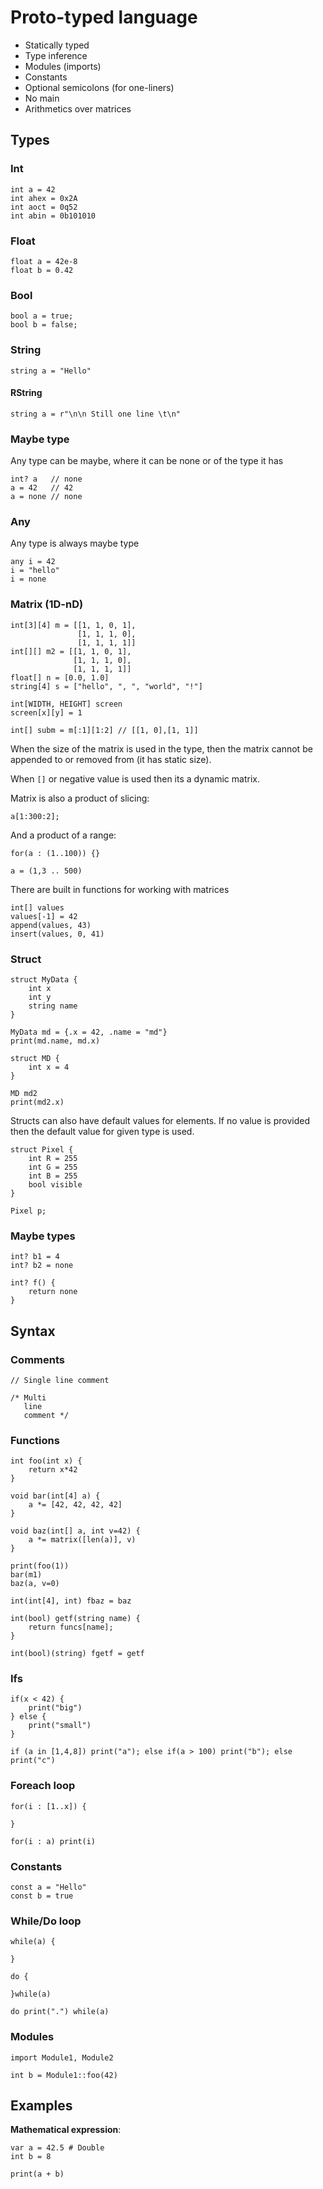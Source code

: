 # Proto-typed language

* Statically typed
* Type inference
* Modules (imports)
* Constants
* Optional semicolons (for one-liners)
* No main
* Arithmetics over matrices

## Types

### Int
```
int a = 42
int ahex = 0x2A
int aoct = 0q52
int abin = 0b101010
```

### Float
```
float a = 42e-8
float b = 0.42
```

### Bool
```
bool a = true;
bool b = false;
```

### String
```
string a = "Hello" 
```
  
#### RString
```
string a = r"\n\n Still one line \t\n"
```

### Maybe type
Any type can be maybe, where it can be none or of the type it has
```
int? a   // none
a = 42   // 42
a = none // none
```

### Any
Any type is always maybe type
```
any i = 42
i = "hello"
i = none
```

### Matrix (1D-nD)
```
int[3][4] m = [[1, 1, 0, 1], 
               [1, 1, 1, 0],
               [1, 1, 1, 1]]
int[][] m2 = [[1, 1, 0, 1], 
              [1, 1, 1, 0],
              [1, 1, 1, 1]]
float[] n = [0.0, 1.0]
string[4] s = ["hello", ", ", "world", "!"]

int[WIDTH, HEIGHT] screen
screen[x][y] = 1

int[] subm = m[:1][1:2] // [[1, 0],[1, 1]]
```

When the size of the matrix is used in the type, then
the matrix cannot be appended to or removed from
(it has static size).

When `[]` or negative value is used then its a dynamic matrix.

Matrix is also a product of slicing:
```
a[1:300:2];
```
And a product of a range:
```
for(a : (1..100)) {}

a = (1,3 .. 500)
```

There are built in functions for working with matrices
```
int[] values
values[-1] = 42
append(values, 43)
insert(values, 0, 41)
```

### Struct
```
struct MyData {
    int x
    int y
    string name
}

MyData md = {.x = 42, .name = "md"}
print(md.name, md.x)

struct MD {
    int x = 4
}

MD md2
print(md2.x)
```

Structs can also have default values for elements.
If no value is provided then the default value for given type is used.

```
struct Pixel {
    int R = 255
    int G = 255
    int B = 255
    bool visible
}

Pixel p;
```

### Maybe types
```
int? b1 = 4
int? b2 = none

int? f() {
    return none
}
```

## Syntax

### Comments
```
// Single line comment

/* Multi
   line
   comment */
```

### Functions
```
int foo(int x) {
    return x*42
}

void bar(int[4] a) {
    a *= [42, 42, 42, 42]
}

void baz(int[] a, int v=42) {
    a *= matrix([len(a)], v)
}

print(foo(1))
bar(m1)
baz(a, v=0)

int(int[4], int) fbaz = baz

int(bool) getf(string name) {
    return funcs[name];
}

int(bool)(string) fgetf = getf
```

### Ifs
```
if(x < 42) {
    print("big")
} else {
    print("small")
}

if (a in [1,4,8]) print("a"); else if(a > 100) print("b"); else print("c")
```

### Foreach loop
```
for(i : [1..x]) {

}

for(i : a) print(i)
```

### Constants
```
const a = "Hello"
const b = true
```

### While/Do loop
```
while(a) {

}

do {

}while(a)

do print(".") while(a)
```

### Modules
```
import Module1, Module2

int b = Module1::foo(42)
```

## Examples

__Mathematical expression__:
```
var a = 42.5 # Double
int b = 8

print(a + b)
```
